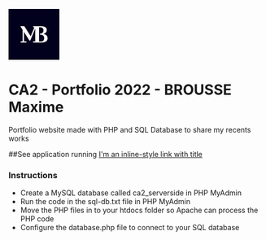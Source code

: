 ![alt text](https://github.com/iamaximebrousse/CA2_Server-side/blob/main/Documentation/Logo.jpg)
# CA2 - Portfolio 2022 - BROUSSE Maxime
Portfolio website made with PHP and SQL Database to share my recents works

##See application running
[I'm an inline-style link with title](https://mysql06.comp.dkit.ie/D00251731/CA2_Server-side/index.php "Portfolio Website")

### Instructions
* Create a MySQL database called ca2_serverside in PHP MyAdmin
* Run the code in the sql-db.txt file in PHP MyAdmin
* Move the PHP files in to your htdocs folder so Apache can process the PHP code
* Configure the database.php file to connect to your SQL database



